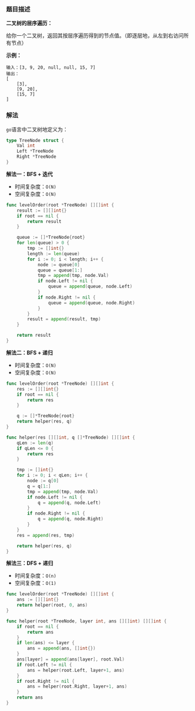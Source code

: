 ### 题目描述

**二叉树的层序遍历：**

给你一个二叉树，返回其按层序遍历得到的节点值。（即逐层地，从左到右访问所有节点）

**示例：**

```shell
输入：[3, 9, 20, null, null, 15, 7]
输出：
[
	[3],
	[9, 20],
	[15, 7]
]
```

### 解法

`go`语言中二叉树地定义为：

```go
type TreeNode struct {
    Val int
    Left *TreeNode
    Right *TreeNode
}
```

**解法一：BFS + 迭代**

- 时间复杂度：`O(N)`
- 空间复杂度：`O(N)`

```go
func levelOrder(root *TreeNode) [][]int {
	result := [][]int{}
	if root == nil {
		return result
	}

	queue := []*TreeNode{root}
	for len(queue) > 0 {
		tmp := []int{}
		length := len(queue)
		for i := 0; i < length; i++ {
			node := queue[0]
			queue = queue[1:]
			tmp = append(tmp, node.Val)
			if node.Left != nil {
				queue = append(queue, node.Left)
			}
			if node.Right != nil {
				queue = append(queue, node.Right)
			}
		}
		result = append(result, tmp)
	}

	return result
}
```

**解法二：BFS + 递归**

- 时间复杂度：`O(N)`
- 空间复杂度：`O(N)`

```go
func levelOrder(root *TreeNode) [][]int {
	res := [][]int{}
	if root == nil {
		return res
	}

	q := []*TreeNode{root}
	return helper(res, q)
}

func helper(res [][]int, q []*TreeNode) [][]int {
	qLen := len(q)
	if qLen <= 0 {
		return res
	}

	tmp := []int{}
	for i := 0; i < qLen; i++ {
		node := q[0]
		q = q[1:]
		tmp = append(tmp, node.Val)
		if node.Left != nil {
			q = append(q, node.Left)
		}
		if node.Right != nil {
			q = append(q, node.Right)
		}
	}
	res = append(res, tmp)

	return helper(res, q)
}
```

**解法三：DFS + 递归**

- 时间复杂度：`O(n)`
- 空间复杂度：`O(1)`

```go
func levelOrder(root *TreeNode) [][]int {
	ans := [][]int{}
	return helper(root, 0, ans)
}

func helper(root *TreeNode, layer int, ans [][]int) [][]int {
	if root == nil {
		return ans
	}
	if len(ans) <= layer {
		ans = append(ans, []int{})
	}
	ans[layer] = append(ans[layer], root.Val)
	if root.Left != nil {
		ans = helper(root.Left, layer+1, ans)
	}
	if root.Right != nil {
		ans = helper(root.Right, layer+1, ans)
	}
	return ans
}
```